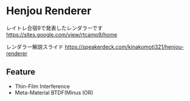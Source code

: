 # Henjou Renderer
レイトレ合宿9で発表したレンダラーです
https://sites.google.com/view/rtcamp9/home

レンダラー解説スライド
https://speakerdeck.com/kinakomoti321/henjou-renderer

## Feature
- Thin-Film Interference
- Meta-Material BTDF(Minus IOR)
